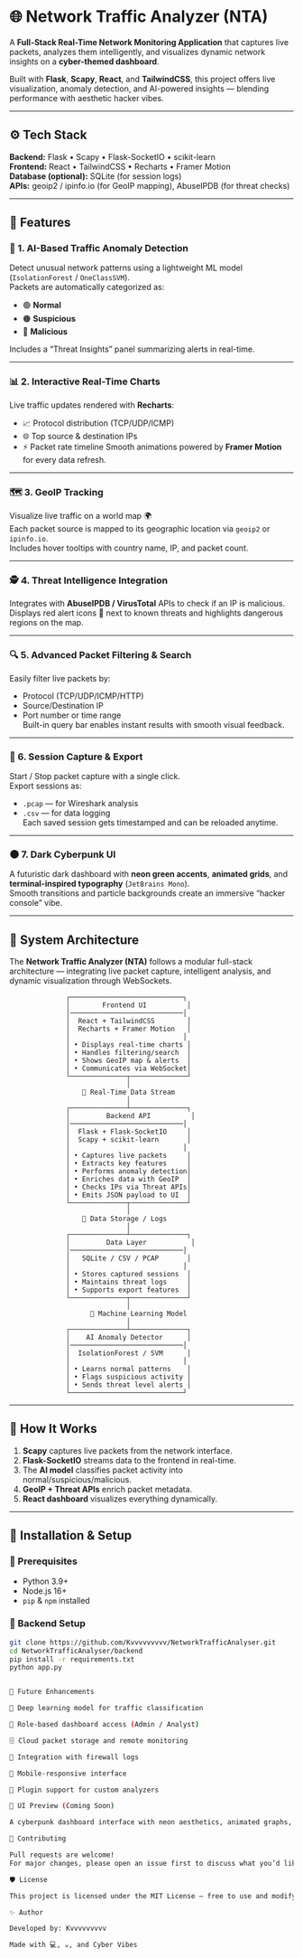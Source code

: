 # 🌐 Network Traffic Analyzer (NTA)

A **Full-Stack Real-Time Network Monitoring Application** that captures live packets, analyzes them intelligently, and visualizes dynamic network insights on a **cyber-themed dashboard**.

Built with **Flask**, **Scapy**, **React**, and **TailwindCSS**, this project offers live visualization, anomaly detection, and AI-powered insights — blending performance with aesthetic hacker vibes.  

---

## ⚙️ Tech Stack

**Backend:** Flask • Scapy • Flask-SocketIO • scikit-learn  
**Frontend:** React • TailwindCSS • Recharts • Framer Motion  
**Database (optional):** SQLite (for session logs)  
**APIs:** geoip2 / ipinfo.io (for GeoIP mapping), AbuseIPDB (for threat checks)

---

## 🚀 Features

### 🧠 1. AI-Based Traffic Anomaly Detection
Detect unusual network patterns using a lightweight ML model (`IsolationForest` / `OneClassSVM`).  
Packets are automatically categorized as:
- 🟢 **Normal**
- 🟠 **Suspicious**
- 🔴 **Malicious**

Includes a “Threat Insights” panel summarizing alerts in real-time.

---

### 📊 2. Interactive Real-Time Charts
Live traffic updates rendered with **Recharts**:
- 📈 Protocol distribution (TCP/UDP/ICMP)
- 🌐 Top source & destination IPs
- ⚡ Packet rate timeline
Smooth animations powered by **Framer Motion** for every data refresh.

---

### 🗺️ 3. GeoIP Tracking
Visualize live traffic on a world map 🌍  
Each packet source is mapped to its geographic location via `geoip2` or `ipinfo.io`.  
Includes hover tooltips with country name, IP, and packet count.

---

### 🕵️ 4. Threat Intelligence Integration
Integrates with **AbuseIPDB / VirusTotal** APIs to check if an IP is malicious.  
Displays red alert icons 🔴 next to known threats and highlights dangerous regions on the map.

---

### 🔍 5. Advanced Packet Filtering & Search
Easily filter live packets by:
- Protocol (TCP/UDP/ICMP/HTTP)
- Source/Destination IP
- Port number or time range  
Built-in query bar enables instant results with smooth visual feedback.

---

### 💾 6. Session Capture & Export
Start / Stop packet capture with a single click.  
Export sessions as:
- `.pcap` — for Wireshark analysis  
- `.csv` — for data logging  
Each saved session gets timestamped and can be reloaded anytime.

---

### 🌑 7. Dark Cyberpunk UI
A futuristic dark dashboard with **neon green accents**, **animated grids**, and **terminal-inspired typography** (`JetBrains Mono`).  
Smooth transitions and particle backgrounds create an immersive “hacker console” vibe.

---

## 🧩 System Architecture

The **Network Traffic Analyzer (NTA)** follows a modular full-stack architecture — integrating live packet capture, intelligent analysis, and dynamic visualization through WebSockets.

                  ┌────────────────────────────┐
                  │        Frontend UI          │
                  │────────────────────────────│
                  │  React + TailwindCSS        │
                  │  Recharts + Framer Motion   │
                  │                            │
                  │ • Displays real-time charts │
                  │ • Handles filtering/search  │
                  │ • Shows GeoIP map & alerts  │
                  │ • Communicates via WebSocket│
                  └──────────────┬──────────────┘
                                 │
                      🔁 Real-Time Data Stream
                                 │
                  ┌──────────────┴──────────────┐
                  │         Backend API          │
                  │────────────────────────────│
                  │  Flask + Flask-SocketIO     │
                  │  Scapy + scikit-learn       │
                  │                            │
                  │ • Captures live packets     │
                  │ • Extracts key features     │
                  │ • Performs anomaly detection│
                  │ • Enriches data with GeoIP  │
                  │ • Checks IPs via Threat APIs│
                  │ • Emits JSON payload to UI  │
                  └──────────────┬──────────────┘
                                 │
                      🔁 Data Storage / Logs
                                 │
                  ┌──────────────┴──────────────┐
                  │         Data Layer           │
                  │────────────────────────────│
                  │   SQLite / CSV / PCAP       │
                  │                            │
                  │ • Stores captured sessions  │
                  │ • Maintains threat logs     │
                  │ • Supports export features  │
                  └──────────────┬──────────────┘
                                 │
                        🧠 Machine Learning Model
                                 │
                  ┌──────────────┴──────────────┐
                  │    AI Anomaly Detector      │
                  │────────────────────────────│
                  │  IsolationForest / SVM      │
                  │                            │
                  │ • Learns normal patterns    │
                  │ • Flags suspicious activity │
                  │ • Sends threat level alerts │
                  └────────────────────────────┘



---

## 🧠 How It Works

1. **Scapy** captures live packets from the network interface.  
2. **Flask-SocketIO** streams data to the frontend in real-time.  
3. The **AI model** classifies packet activity into normal/suspicious/malicious.  
4. **GeoIP + Threat APIs** enrich packet metadata.  
5. **React dashboard** visualizes everything dynamically.

---

## 🧰 Installation & Setup

### 🔹 Prerequisites
- Python 3.9+
- Node.js 16+
- `pip` & `npm` installed

### 🔹 Backend Setup
```bash
git clone https://github.com/Kvvvvvvvvv/NetworkTrafficAnalyser.git
cd NetworkTrafficAnalyser/backend
pip install -r requirements.txt
python app.py


🧠 Future Enhancements

🧬 Deep learning model for traffic classification

🔐 Role-based dashboard access (Admin / Analyst)

🗄️ Cloud packet storage and remote monitoring

📡 Integration with firewall logs

📱 Mobile-responsive interface

🧰 Plugin support for custom analyzers

🎨 UI Preview (Coming Soon)

A cyberpunk dashboard interface with neon aesthetics, animated graphs, and a “Threat Matrix” panel.

🤝 Contributing

Pull requests are welcome!
For major changes, please open an issue first to discuss what you’d like to modify or add.

🛡️ License

This project is licensed under the MIT License — free to use and modify with attribution.

✨ Author

Developed by: Kvvvvvvvvv

Made with 💻, ☕, and Cyber Vibes

